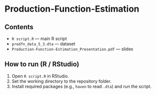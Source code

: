 # Production-Function-Estimation

## Contents
- `R script.R` — main R script
- `prodfn_data_5_3.dta` — dataset
- `Production-Function-Estimation_Presentation.pdf` — slides

## How to run (R / RStudio)
1) Open `R script.R` in RStudio.
2) Set the working directory to the repository folder.
3) Install required packages (e.g., `haven` to read `.dta`) and run the script.
